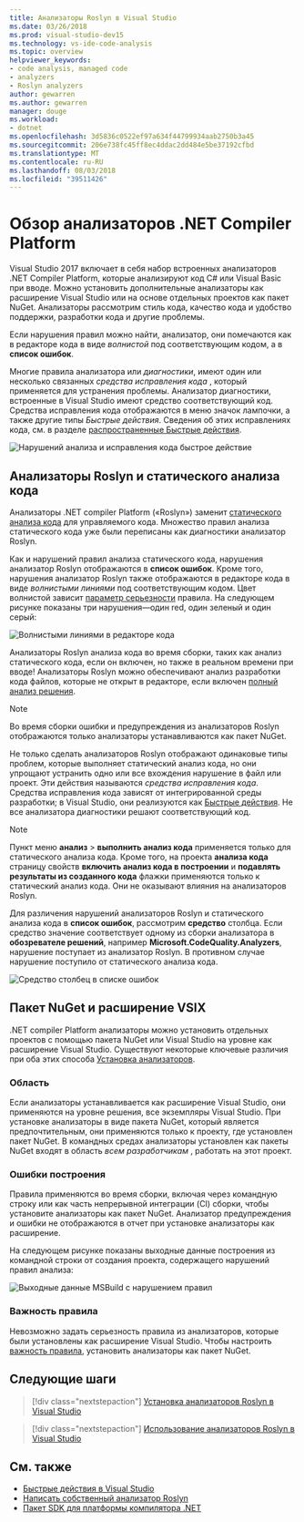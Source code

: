 ```yaml
---
title: Анализаторы Roslyn в Visual Studio
ms.date: 03/26/2018
ms.prod: visual-studio-dev15
ms.technology: vs-ide-code-analysis
ms.topic: overview
helpviewer_keywords:
- code analysis, managed code
- analyzers
- Roslyn analyzers
author: gewarren
ms.author: gewarren
manager: douge
ms.workload:
- dotnet
ms.openlocfilehash: 3d5836c0522ef97a634f44799934aab2750b3a45
ms.sourcegitcommit: 206e738fc45ff8ec4ddac2dd484e5be37192cfbd
ms.translationtype: MT
ms.contentlocale: ru-RU
ms.lasthandoff: 08/03/2018
ms.locfileid: "39511426"
---
```

# <a name="overview-of-net-compiler-platform-analyzers"></a>Обзор анализаторов .NET Compiler Platform

Visual Studio 2017 включает в себя набор встроенных анализаторов .NET Compiler Platform, которые анализируют код C# или Visual Basic при вводе. Можно установить дополнительные анализаторы как расширение Visual Studio или на основе отдельных проектов как пакет NuGet. Анализаторы рассмотрим стиль кода, качество кода и удобство поддержки, разработки кода и другие проблемы.

Если нарушения правил можно найти, анализатор, они помечаются как в редакторе кода в виде *волнистой* под соответствующим кодом, а в **список ошибок**.

Многие правила анализатора или *диагностики*, имеют один или несколько связанных *средства исправления кода* , который применяется для устранения проблемы. Анализатор диагностики, встроенные в Visual Studio имеют средство соответствующий код. Средства исправления кода отображаются в меню значок лампочки, а также другие типы *Быстрые действия*. Сведения об этих исправлениях кода, см. в разделе [распространенные Быстрые действия](../ide/common-quick-actions.md).

![Нарушений анализа и исправления кода быстрое действие](../code-quality/media/built-in-analyzer-code-fix.png)

## <a name="roslyn-analyzers-vs-static-code-analysis"></a>Анализаторы Roslyn и статического анализа кода

Анализаторы .NET compiler Platform («Roslyn») заменит [статического анализа кода](../code-quality/code-analysis-for-managed-code-overview.md) для управляемого кода. Множество правил анализа статического кода уже были переписаны как диагностики анализатор Roslyn.

Как и нарушений правил анализа статического кода, нарушения анализатор Roslyn отображаются в **список ошибок**. Кроме того, нарушения анализатор Roslyn также отображаются в редакторе кода в виде *волнистыми линиями* под соответствующим кодом. Цвет волнистой зависит [параметр серьезности](../code-quality/use-roslyn-analyzers.md#rule-severity) правила. На следующем рисунке показаны три нарушения&mdash;один red, один зеленый и один серый:

![Волнистыми линиями в редакторе кода](media/diagnostics-severity-colors.png)

Анализаторы Roslyn анализа кода во время сборки, таких как анализ статического кода, если он включен, но также в реальном времени при вводе! Анализаторы Roslyn можно обеспечивают анализ разработки кода файлов, которые не открыт в редакторе, если включен [полный анализ решения](../code-quality/how-to-enable-and-disable-full-solution-analysis-for-managed-code.md#to-toggle-full-solution-analysis).

> [!NOTE]
> Во время сборки ошибки и предупреждения из анализаторов Roslyn отображаются только анализаторы устанавливаются как пакет NuGet.

Не только сделать анализаторов Roslyn отображают одинаковые типы проблем, которые выполняет статический анализ кода, но они упрощают устранить одно или все вхождения нарушение в файл или проект. Эти действия называются *средства исправления кода*. Средства исправления кода зависят от интегрированной среды разработки; в Visual Studio, они реализуются как [Быстрые действия](../ide/quick-actions.md). Не все анализатора диагностики решают соответствующий код.

> [!NOTE]
> Пункт меню **анализ** > **выполнить анализ кода** применяется только для статического анализа кода. Кроме того, на проекта **анализа кода** страницу свойств **включить анализ кода в построении** и **подавлять результаты из созданного кода** флажки применяются только к статический анализ кода. Они не оказывают влияния на анализаторов Roslyn.

Для различения нарушений анализаторов Roslyn и статического анализа кода в **список ошибок**, рассмотрим **средство** столбца. Если средство значение соответствует одному из сборки анализатора в **обозревателе решений**, например **Microsoft.CodeQuality.Analyzers**, нарушение поступает из анализатор Roslyn. В противном случае нарушение поступило от статического анализа кода.

![Средство столбец в списке ошибок](media/code-analysis-tool-in-error-list.png)

## <a name="nuget-package-versus-vsix-extension"></a>Пакет NuGet и расширение VSIX

.NET compiler Platform анализаторы можно установить отдельных проектов с помощью пакета NuGet или Visual Studio на уровне как расширение Visual Studio. Существуют некоторые ключевые различия при оба этих способа [Установка анализаторов](../code-quality/install-roslyn-analyzers.md).

### <a name="scope"></a>Область

Если анализаторы устанавливается как расширение Visual Studio, они применяются на уровне решения, все экземпляры Visual Studio. При установке анализаторы в виде пакета NuGet, который является предпочтительным, они применяются только к проекту, где установлен пакет NuGet. В командных средах анализаторы установлен как пакеты NuGet входят в область *всем разработчикам* , работать на этот проект.

### <a name="build-errors"></a>Ошибки построения

Правила применяются во время сборки, включая через командную строку или как часть непрерывной интеграции (CI) сборки, чтобы установите анализаторы как пакет NuGet. Анализатор предупреждения и ошибки не отображаются в отчет при установке анализаторы как расширение.

На следующем рисунке показаны выходные данные построения из командной строки от создания проекта, содержащего нарушений правил анализа:

![Выходные данные MSBuild с нарушением правил](media/command-line-build-analyzers.png)

### <a name="rule-severity"></a>Важность правила

Невозможно задать серьезность правила из анализаторов, которые были установлены как расширение Visual Studio. Чтобы настроить [важность правила](../code-quality/use-roslyn-analyzers.md#rule-severity), установить анализаторы как пакет NuGet.

## <a name="next-steps"></a>Следующие шаги

> [!div class="nextstepaction"]
> [Установка анализаторов Roslyn в Visual Studio](../code-quality/install-roslyn-analyzers.md)

> [!div class="nextstepaction"]
> [Использование анализаторов Roslyn в Visual Studio](../code-quality/use-roslyn-analyzers.md)

## <a name="see-also"></a>См. также

- [Быстрые действия в Visual Studio](../ide/quick-actions.md)
- [Написать собственный анализатор Roslyn](../extensibility/getting-started-with-roslyn-analyzers.md)
- [Пакет SDK для платформы компилятора .NET](/dotnet/csharp/roslyn-sdk/)